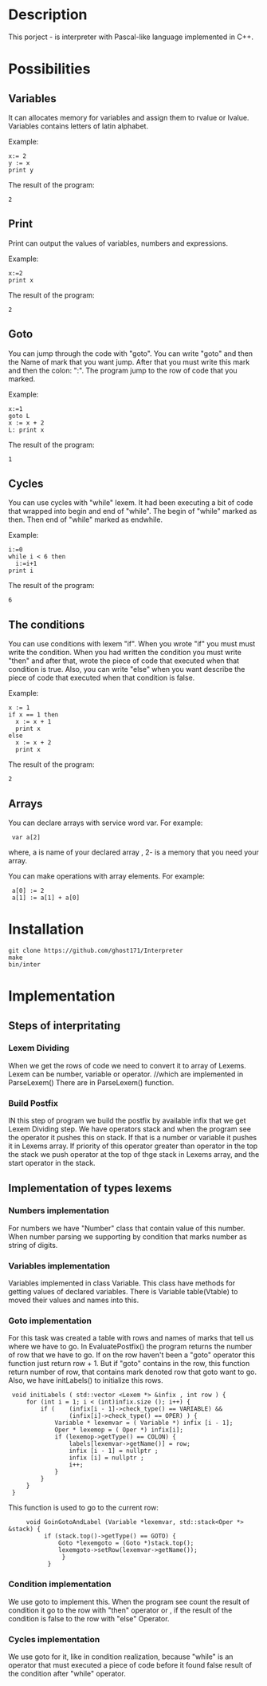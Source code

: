 # Description

This porject - is interpreter with Pascal-like language implemented in C++.

# Possibilities

## Variables

It can allocates memory for variables and assign them to rvalue or lvalue. 
Variables contains letters of latin alphabet.

Example:
     
    x:= 2
    y := x
    print y
    
The result of the program:
    
    2

## Print
  Print can output the values of variables, numbers and expressions.
  
Example:

    x:=2
    print x

The result of the program:

    2

## Goto

You can jump through the code with "goto". You can write "goto" and then the Name of mark that you want jump. 
After that you must write this mark and then the colon: ":". The program jump to the row of code that you marked.

Example:
  
    x:=1
    goto L
    x := x + 2
    L: print x

The result of the program:
     
    1

## Cycles

You can use cycles with "while" lexem. It had been executing a bit of code that wrapped into begin and end of "while".
The begin of "while" marked as then.
Then end of "while" marked as endwhile.

Example:
  
    i:=0
    while i < 6 then
      i:=i+1
    print i

The result of the program:

    6

## The conditions

You can use conditions with lexem "if". When you wrote "if" you must must write the condition.
When you had written the condition you must write "then" and after that, wrote the piece of code that executed when that condition is true. 
Also, you can write "else" when you want describe the piece of code that executed when that condition is false.

Example:
  
    x := 1
    if x == 1 then
      x := x + 1
      print x
    else 
      x := x + 2
      print x

The result of the program:

    2

## Arrays

You can declare arrays with service word var. For example:
     
     var a[2]
where, a is name of your declared array , 2- is a memory that you need your array.

You can make operations with array elements. For example:

     a[0] := 2
     a[1] := a[1] + a[0]

# Installation
    git clone https://github.com/ghost171/Interpreter
    make
    bin/inter
# Implementation
## Steps of interpritating 
### Lexem Dividing
When we get the rows of code we need to convert it to array of Lexems. Lexem can be number, variable or operator. //which are implemented in ParseLexem()
There are in ParseLexem() function.
###  Build Postfix
IN this step of program we build the postfix by available infix that we get Lexem Dividing step. 
We have operators stack and when the program see the operator it pushes this on stack. 
If that is a number or variable it pushes it in Lexems array. 
If priority of this operator greater than operator in the top the stack we push operator at the top of thge stack in Lexems array, and the start operator in the stack.

## Implementation of types lexems 
### Numbers implementation
For numbers we have "Number" class that contain value of this number. 
When number parsing we supporting by condition that marks number as string of digits.
### Variables implementation
Variables implemented in  class Variable. This class have methods for getting values of declared variables.
There is Variable table(Vtable) to moved their values and names into this.
### Goto implementation
For this task was created a table with rows and names of marks that tell us where we have to go.
In EvaluatePostfix() the program returns the number of row that we have to go. 
If on the row haven't been a "goto" operator this function just return row + 1. 
But if "goto" contains in the row, this function return number of row, that contains mark denoted row that goto want to go.
Also, we have initLabels() to initialize this rows. 
     
     void initLabels ( std::vector <Lexem *> &infix , int row ) {
         for (int i = 1; i < (int)infix.size (); i++) {
             if (    (infix[i - 1]->check_type() == VARIABLE) &&
                     (infix[i]->check_type() == OPER) ) {
                 Variable * lexemvar = ( Variable *) infix [i - 1];
                 Oper * lexemop = ( Oper *) infix[i];
                 if (lexemop->getType() == COLON) {
                     labels[lexemvar->getName()] = row;
                     infix [i - 1] = nullptr ;
                     infix [i] = nullptr ;
                     i++;
                 }
             }
         }
     }
This function is used to go to the current row:
         
         void GoinGotoAndLabel (Variable *lexemvar, std::stack<Oper *> &stack) {
              if (stack.top()->getType() == GOTO) {
                  Goto *lexemgoto = (Goto *)stack.top();
                  lexemgoto->setRow(lexemvar->getName());
                   }
               }
### Condition implementation
We use goto to implement this. When the program see count the result of condition it go to the row with "then" operator
or , if the result of the condition is false to the row with "else" Operator.
### Cycles implementation
We use goto for it, like in condition realization, 
because "while" is an operator that must executed a piece of code before 
it found false result of the condition after "while" operator.
